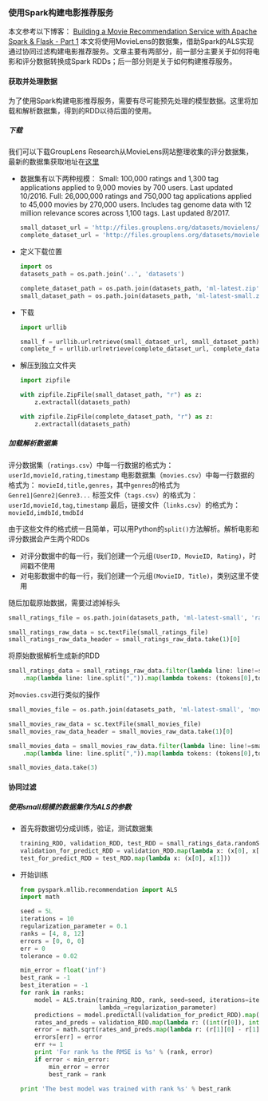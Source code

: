### 使用Spark构建电影推荐服务
本文参考以下博客：
[Building a Movie Recommendation Service with Apache Spark & Flask - Part 1](https://www.codementor.io/jadianes/building-a-recommender-with-apache-spark-python-example-app-part1-du1083qbw)
本文将使用MovieLens的数据集，借助Spark的ALS实现通过协同过滤构建电影推荐服务。文章主要有两部分，前一部分主要关于如何将电影和评分数据转换成Spark RDDs；后一部分则是关于如何构建推荐服务。
#### 获取并处理数据
为了使用Spark构建电影推荐服务，需要有尽可能预先处理的模型数据。这里将加载和解析数据集，得到的RDD以待后面的使用。
##### 下载
我们可以下载GroupLens Research从MovieLens网站整理收集的评分数据集，最新的数据集获取地址在[这里](https://grouplens.org/datasets/movielens/latest/)
- 数据集有以下两种规模：
    Small: 100,000 ratings and 1,300 tag applications applied to 9,000 movies by 700 users. Last updated 10/2016.
    Full: 26,000,000 ratings and 750,000 tag applications applied to 45,000 movies by 270,000 users. Includes tag genome data with 12 million relevance scores across 1,100 tags. Last updated 8/2017.
    ``` Python
    small_dataset_url = 'http://files.grouplens.org/datasets/movielens/ml-latest-small.zip'
    complete_dataset_url = 'http://files.grouplens.org/datasets/movielens/ml-latest.zip'
    ```
- 定义下载位置
    ``` Python
    import os
    datasets_path = os.path.join('..', 'datasets')

    complete_dataset_path = os.path.join(datasets_path, 'ml-latest.zip')
    small_dataset_path = os.path.join(datasets_path, 'ml-latest-small.zip')
    ```
- 下载
    ``` Python
    import urllib

    small_f = urllib.urlretrieve(small_dataset_url, small_dataset_path)
    complete_f = urllib.urlretrieve(complete_dataset_url, complete_dataset_path)
    ```
- 解压到独立文件夹
    ``` Python
    import zipfile

    with zipfile.ZipFile(small_dataset_path, "r") as z:
        z.extractall(datasets_path)

    with zipfile.ZipFile(complete_dataset_path, "r") as z:
        z.extractall(datasets_path)
    ```
##### 加载解析数据集
评分数据集（`ratings.csv`）中每一行数据的格式为：
`userId,movieId,rating,timestamp`
电影数据集（`movies.csv`）中每一行数据的格式为：
`movieId,title,genres`，其中`genres`的格式为`Genre1|Genre2|Genre3...`
标签文件（`tags.csv`）的格式为：
`userId,movieId,tag,timestamp`
最后，链接文件（`links.csv`）的格式为：
`movieId,imdbId,tmdbId`

由于这些文件的格式统一且简单，可以用Python的`split()`方法解析。解析电影和评分数据会产生两个RDDs
- 对评分数据中的每一行，我们创建一个元组`(UserID, MovieID, Rating)`，时间戳不使用
- 对电影数据中的每一行，我们创建一个元组`(MovieID, Title)`，类别这里不使用

随后加载原始数据，需要过滤掉标头
``` Python
small_ratings_file = os.path.join(datasets_path, 'ml-latest-small', 'ratings.csv')

small_ratings_raw_data = sc.textFile(small_ratings_file)
small_ratings_raw_data_header = small_ratings_raw_data.take(1)[0]
```

将原始数据解析生成新的RDD
``` Python
small_ratings_data = small_ratings_raw_data.filter(lambda line: line!=small_ratings_raw_data_header)\
    .map(lambda line: line.split(",")).map(lambda tokens: (tokens[0],tokens[1],tokens[2])).cache()
```

对`movies.csv`进行类似的操作
``` Python
small_movies_file = os.path.join(datasets_path, 'ml-latest-small', 'movies.csv')

small_movies_raw_data = sc.textFile(small_movies_file)
small_movies_raw_data_header = small_movies_raw_data.take(1)[0]

small_movies_data = small_movies_raw_data.filter(lambda line: line!=small_movies_raw_data_header)\
    .map(lambda line: line.split(",")).map(lambda tokens: (tokens[0],tokens[1])).cache()

small_movies_data.take(3)
```

#### 协同过滤
##### 使用small规模的数据集作为ALS的参数
- 首先将数据切分成训练，验证，测试数据集
    ``` Python
    training_RDD, validation_RDD, test_RDD = small_ratings_data.randomSplit([6, 2, 2], seed=0L)
    validation_for_predict_RDD = validation_RDD.map(lambda x: (x[0], x[1]))
    test_for_predict_RDD = test_RDD.map(lambda x: (x[0], x[1]))
    ```
- 开始训练
    ``` Python
    from pyspark.mllib.recommendation import ALS
    import math

    seed = 5L
    iterations = 10
    regularization_parameter = 0.1
    ranks = [4, 8, 12]
    errors = [0, 0, 0]
    err = 0
    tolerance = 0.02

    min_error = float('inf')
    best_rank = -1
    best_iteration = -1
    for rank in ranks:
        model = ALS.train(training_RDD, rank, seed=seed, iterations=iterations,
                          lambda_=regularization_parameter)
        predictions = model.predictAll(validation_for_predict_RDD).map(lambda r: ((r[0], r[1]), r[2]))
        rates_and_preds = validation_RDD.map(lambda r: ((int(r[0]), int(r[1])), float(r[2]))).join(predictions)
        error = math.sqrt(rates_and_preds.map(lambda r: (r[1][0] - r[1][1])**2).mean())
        errors[err] = error
        err += 1
        print 'For rank %s the RMSE is %s' % (rank, error)
        if error < min_error:
            min_error = error
            best_rank = rank

    print 'The best model was trained with rank %s' % best_rank
    ```
